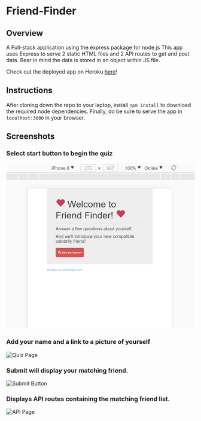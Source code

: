 # Friend-Finder

## Overview
A Full-stack application using the express package for node.js
This app uses Express to serve 2 static HTML files and 2 API routes to get and post data.
Bear in mind the data is stored in an object within JS file.

Check out the deployed app on Heroku [here](###https://friend-findr-app.herokuapp.com/)!

## Instructions
After cloning down the repo to your laptop, install `npm install` to download the required node dependencies.
Finally, do be sure to serve the app in `localhost:3000` in your browser.


## Screenshots

### Select start button to begin the quiz
![Home Page](/screenshots/title.png)

### Add your name and a link to a picture of yourself
![Quiz Page](/screenshots/#)

### Submit will display your matching friend.
![Submit Button](/screenshots/#)

### Displays API routes containing the matching friend list.
![API Page](/screenshots/#)
